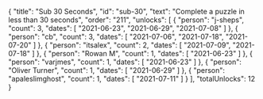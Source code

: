 {
  "title": "Sub 30 Seconds",
  "id": "sub-30",
  "text": "Complete a puzzle in less than 30 seconds",
  "order": "211",
  "unlocks": [
    {
      "person": "j-sheps",
      "count": 3,
      "dates": [
        "2021-06-23",
        "2021-06-29",
        "2021-07-08"
      ]
    },
    {
      "person": "cb",
      "count": 3,
      "dates": [
        "2021-07-06",
        "2021-07-18",
        "2021-07-20"
      ]
    },
    {
      "person": "itsalex",
      "count": 2,
      "dates": [
        "2021-07-09",
        "2021-07-18"
      ]
    },
    {
      "person": "Rowan M",
      "count": 1,
      "dates": [
        "2021-06-23"
      ]
    },
    {
      "person": "varjmes",
      "count": 1,
      "dates": [
        "2021-06-23"
      ]
    },
    {
      "person": "Oliver Turner",
      "count": 1,
      "dates": [
        "2021-06-29"
      ]
    },
    {
      "person": "apaleslimghost",
      "count": 1,
      "dates": [
        "2021-07-11"
      ]
    }
  ],
  "totalUnlocks": 12
}